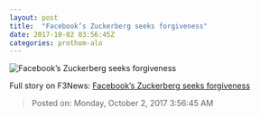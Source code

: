 ```yaml
---
layout: post
title:  "Facebook’s Zuckerberg seeks forgiveness"
date: 2017-10-02 03:56:45Z
categories: prothom-alo
---
```


![Facebook’s Zuckerberg seeks forgiveness](http://en.prothom-alo.com/contents/cache/images/1200x630x1/uploads/media/2017/10/02/db280b1382f1661399822442c6ce01e5-Zuckerberg.jpg?jadewits_media_id=150737)




Full story on F3News: [Facebook’s Zuckerberg seeks forgiveness](http://www.f3nws.com/n/xdjRRE)

> Posted on: Monday, October 2, 2017 3:56:45 AM
